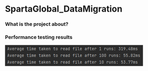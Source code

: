 # SpartaGlobal_DataMigration

### What is the project about?



### Performance testing results
![](images/performanceTestToReadFile.png)
